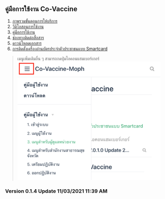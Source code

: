 ## คู่มือการใช้งาน Co-Vaccine

1. [ภาพรวมขั้นตอนการให้บริการ](https://moph.go.th/document/co-vaccine_24022021-B.pdf)
1. [วีดีโอสอนการใช้งาน](../video/index.md)
1. [คู่มือการใช้งาน](../user/login.md)
1. [ช่องทางติดต่อสื่อสาร](../user/login.md)
1. [ดาวน์โหลดเอกสาร](../contact/index.md)
1. [การติดตั้งเครื่องอ่านบัตรประจำตัวประชาชนแบบ Smartcard](../smartcard/install.md)

>เมนูเพิ่มเติมอื่น ๆ สามารถกดปุ่มไอคอนแฮมเบอร์เกอร์
![](./img/menu-top.png)

### Version 0.1.4 Update 11/03/2021 11:39 AM